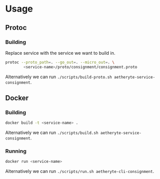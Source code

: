 # Usage

## Protoc

### Building

Replace service with the service we want to build in.

```bash
protoc --proto_path=. --go_out=. --micro_out=. \
		<service-name>/proto/consignment/consignment.proto
```

Alternatively we can run `./scripts/build-proto.sh aetheryte-service-consignment`.

## Docker

### Building

```bash
docker build -t <service-name> .
```

Alternatively we can run `./scripts/build.sh aetheryte-service-consignment`.

### Running

```bash
docker run <service-name>
```

Alternatively we can run `./scripts/run.sh aetheryte-cli-consignment`.
